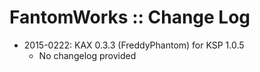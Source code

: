 # FantomWorks :: Change Log

* 2015-0222: KAX 0.3.3 (FreddyPhantom) for KSP 1.0.5
	+ No changelog provided 
